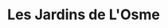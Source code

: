 ---
title: "Les Jardins de L'Osme"
url: /paizay-naudouin-embourie/les-jardins-de-losme/
shop: Hofladen
---